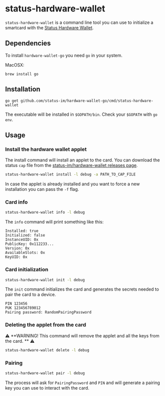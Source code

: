 # status-hardware-wallet

`status-hardware-wallet` is a command line tool you can use to initialize a smartcard with the [Status Hardware Wallet](https://github.com/status-im/hardware-wallet).

## Dependencies

To install `hardware-wallet-go` you need `go` in your system.

MacOSX:

`brew install go`

## Installation

`go get github.com/status-im/hardware-wallet-go/cmd/status-hardware-wallet`

The executable will be installed in `$GOPATH/bin`.
Check your `$GOPATH` with `go env`.

## Usage

### Install the hardware wallet applet

The install command will install an applet to the card.
You can download the status `cap` file from the [status-im/hardware-wallet releases page](https://github.com/status-im/hardware-wallet/releases).

```bash
status-hardware-wallet install -l debug -a PATH_TO_CAP_FILE
```

In case the applet is already installed and you want to force a new installation you can pass the `-f` flag.

### Card info

```bash
status-hardware-wallet info -l debug
```

The `info` command will print something like this:

```
Installed: true
Initialized: false
InstanceUID: 0x
PublicKey: 0x112233...
Version: 0x
AvailableSlots: 0x
KeyUID: 0x
```

### Card initialization


```bash
status-hardware-wallet init -l debug
```

The `init` command initializes the card and generates the secrets needed to pair the card to a device.

```
PIN 123456
PUK 123456789012
Pairing password: RandomPairingPassword
```

### Deleting the applet from the card

:warning: **WARNING! This command will remove the applet and all the keys from the card. ** :warning:

```bash
status-hardware-wallet delete -l debug
```

### Pairing

```bash
status-hardware-wallet pair -l debug
```

The process will ask for `PairingPassword` and `PIN` and will generate a pairing key you can use to interact with the card.
